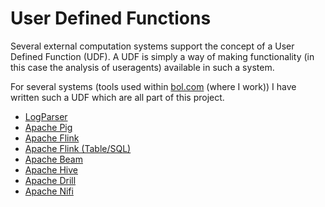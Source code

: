 # User Defined Functions
Several external computation systems support the concept of a User Defined Function (UDF).
A UDF is simply a way of making functionality (in this case the analysis of useragents)
available in such a system.

For several systems (tools used within
[bol.com](https://partnerprogramma.bol.com/click/click?p=1&t=url&s=2483&f=TXL&url=http%3A%2F%2Fwww.bol.com%2F&name=yauaa) (where I work))
I have written such a UDF which are all part of this project.

* [LogParser](UDF-LogParser.md)
* [Apache Pig](UDF-ApachePig.md)
* [Apache Flink](UDF-ApacheFlink.md)
* [Apache Flink (Table/SQL)](UDF-ApacheFlinkTable.md)
* [Apache Beam](UDF-ApacheBeam.md)
* [Apache Hive](UDF-ApacheHive.md)
* [Apache Drill](UDF-ApacheDrill.md)
* [Apache Nifi](UDF-ApacheNifi.md)
